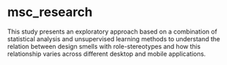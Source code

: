 # msc_research
This study presents an exploratory approach based on a combination  of  statistical  analysis  and  unsupervised  learning  methods  to  understand the relation between design smells with role-stereotypes and how this relationship varies across different desktop and mobile applications. 
